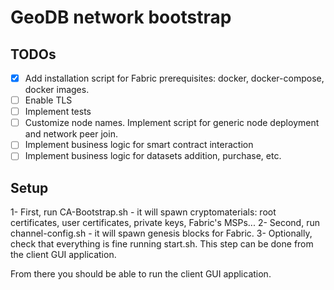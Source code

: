 # GeoDB network bootstrap

## TODOs

- [x] Add installation script for Fabric prerequisites: docker, docker-compose, docker images.
- [ ] Enable TLS
- [ ] Implement tests
- [ ] Customize node names. Implement script for generic node deployment and network peer join.
- [ ] Implement business logic for smart contract interaction
- [ ] Implement business logic for datasets addition, purchase, etc.

## Setup

1- First, run CA-Bootstrap.sh - it will spawn cryptomaterials: root certificates, user certificates, private keys, Fabric's MSPs...
2- Second, run channel-config.sh - it will spawn genesis blocks for Fabric.
3- Optionally, check that everything is fine running start.sh. This step can be done from the client GUI application.

From there you should be able to run the client GUI application.
